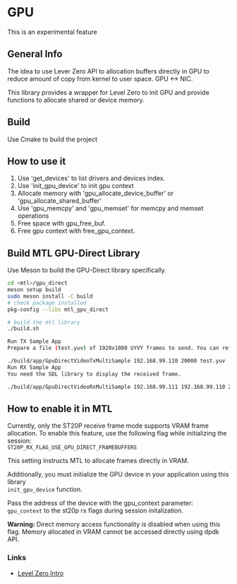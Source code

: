 # GPU

This is an experimental feature

## General Info

The idea to use Lever Zero API to allocation buffers directly in GPU to reduce amount of copy from kernel to user space.
GPU <-> NIC.

This library provides a wrapper for Level Zero to init GPU and provide functions to allocate shared or device memory.

## Build

Use Cmake to build the project

## How to use it

1) Use 'get_devices' to list drivers and devices index.
2) Use 'init_gpu_device' to init gpu context
3) Allocate memory with  'gpu_allocate_device_buffer' or 'gpu_allocate_shared_buffer'
4) Use 'gpu_memcpy' and 'gpu_memset' for memcpy and memset operations
5) Free space with gpu_free_buf.
6) Free gpu context with free_gpu_context.

## Build MTL GPU-Direct Library
Use Meson to build the GPU-Direct library specifically.

``` bash
cd <mtl>/gpu_direct
meson setup build
sudo meson install -C build
# check package installed
pkg-config --libs mtl_gpu_direct

# build the mtl library
./build.sh
```

``` bash
Run TX Sample App
Prepare a file (test.yuv) of 1920x1080 UYVY frames to send. You can refer to run.md for more details.

./build/app/GpuDirectVideoTxMultiSample 192.168.99.110 20000 test.yuv
Run RX Sample App
You need the SDL library to display the received frame.
```

``` bash
./build/app/GpuDirectVideoRxMultiSample 192.168.99.111 192.168.99.110 20000
```


## How to enable it in MTL

Currently, only the ST20P receive frame mode supports VRAM frame allocation.
To enable this feature, use the following flag while initializing the session:  
`ST20P_RX_FLAG_USE_GPU_DIRECT_FRAMEBUFFERS`

This setting instructs MTL to allocate frames directly in VRAM.

Additionally, you must initialize the GPU device in your application using this library  
`init_gpu_device` function.


Pass the address of the device with the gpu_context parameter:  
`gpu_context` to the st20p rx flags during session initalization.

**Warning:** Direct memory access functionality is disabled when using this flag. Memory allocated in VRAM cannot be accessed directly using dpdk API.

### Links

- [Level Zero Intro](https://www.intel.com/content/www/us/en/developer/articles/technical/using-oneapi-level-zero-interface.html)